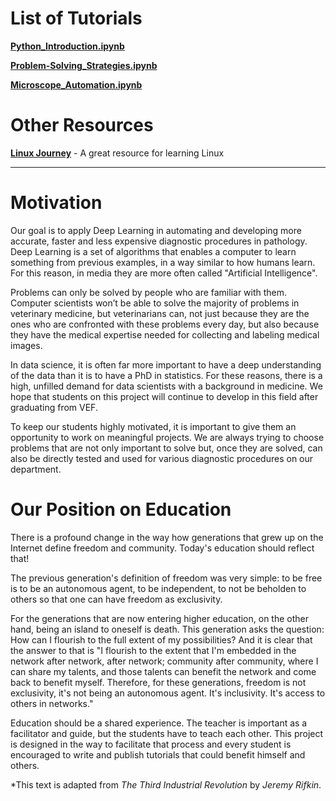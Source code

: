 # List of Tutorials
[**Python_Introduction.ipynb**](https://github.com/department-of-vet-pathology-unizg/tutorials/blob/master/notebooks/Python_Introduction.ipynb)

[**Problem-Solving_Strategies.ipynb**](https://github.com/department-of-vet-pathology-unizg/tutorials/blob/master/notebooks/Problem-Solving_Strategies.ipynb)

[**Microscope_Automation.ipynb**](https://github.com/department-of-vet-pathology-unizg/tutorials/blob/master/notebooks/Microscope_Automation.ipynb)

# Other Resources
[**Linux Journey**](https://linuxjourney.com/) - A great resource for learning Linux

---

# Motivation

Our goal is to apply Deep Learning in automating and developing more accurate, faster and less expensive diagnostic procedures in pathology. Deep Learning is a set of algorithms that enables a computer to learn something from previous examples, in a way similar to how humans learn. For this reason, in media they are more often called "Artificial Intelligence".

Problems can only be solved by people who are familiar with them. Computer scientists won’t be able to solve the majority of problems in veterinary medicine, but veterinarians can, not just because they are the ones who are confronted with these problems every day, but also because they have the medical expertise needed for collecting and labeling medical images.

In data science, it is often far more important to have a deep understanding of the data than it is to have a PhD in statistics. 
For these reasons, there is a high, unfilled demand for data scientists with a background in medicine. We hope that students on this project will continue to develop in this field after graduating from VEF. 

To keep our students highly motivated, it is important to give them an opportunity to work on meaningful projects. We are always trying to choose problems that are not only important to solve but, once they are solved, can also be directly tested and used for various diagnostic procedures on our department.

# Our Position on Education

There is a profound change in the way how generations that grew up on the Internet define freedom and community. Today's education should reflect that!

The previous generation's definition of freedom was very simple: to be free is to be an autonomous agent, to be independent, to not be beholden to others so that one can have freedom as exclusivity.

For the generations that are now entering higher education, on the other hand, being an island to oneself is death. This generation asks the question: How can I flourish to the full extent of my possibilities? And it is clear that the answer to that is "I flourish to the extent that I'm embedded in the network after network, after network; community after community, where I can share my talents, and those talents can benefit the network and come back to benefit myself. Therefore, for these generations, freedom is not exclusivity, it's not being an autonomous agent. It's inclusivity. It's access to others in networks."

Education should be a shared experience. The teacher is important as a facilitator and guide, but the students have to teach each other. This project is designed in the way to facilitate that process and every student is encouraged to write and publish tutorials that could benefit himself and others.

*This text is adapted from _The Third Industrial Revolution_ by _Jeremy Rifkin_.
